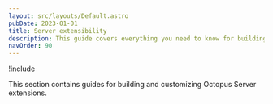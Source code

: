 ```yaml
---
layout: src/layouts/Default.astro
pubDate: 2023-01-01
title: Server extensibility
description: This guide covers everything you need to know for building and customizing Octopus Server extensions.
navOrder: 90
---
```


!include <server-extensibility-deprecated>

This section contains guides for building and customizing Octopus Server extensions.
